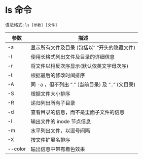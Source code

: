 # ls 命令

语法格式: `ls [参数] [文件]`

| 参数    | 描述                                             |
| ------- | ------------------------------------------------ |
| -a      | 显示所有文件及目录 (包括以“.”开头的隐藏文件)     |
| -l      | 使用长格式列出文件及目录的详细信息               |
| -r      | 将文件以相反次序显示(默认依英文字母次序)         |
| -t      | 根据最后的修改时间排序                           |
| -A      | 同 -a ，但不列出 “.” (当前目录) 及 “..” (父目录) |
| -S      | 根据文件大小排序                                 |
| -R      | 递归列出所有子目录                               |
| -d      | 查看目录的信息，而不是里面子文件的信息           |
| -i      | 输出文件的 inode 节点信息                        |
| -m      | 水平列出文件，以逗号间隔                         |
| -X      | 按文件扩展名排序                                 |
| --color | 输出信息中带有着色效果                           |
